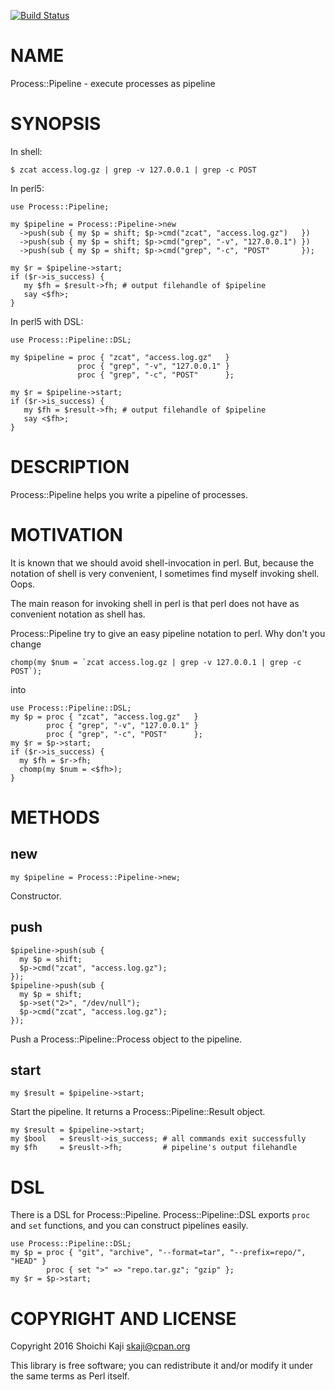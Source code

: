 [![Build Status](https://travis-ci.org/skaji/Process-Pipeline.svg?branch=master)](https://travis-ci.org/skaji/Process-Pipeline)

# NAME

Process::Pipeline - execute processes as pipeline

# SYNOPSIS

In shell:

    $ zcat access.log.gz | grep -v 127.0.0.1 | grep -c POST

In perl5:

    use Process::Pipeline;

    my $pipeline = Process::Pipeline->new
      ->push(sub { my $p = shift; $p->cmd("zcat", "access.log.gz")   })
      ->push(sub { my $p = shift; $p->cmd("grep", "-v", "127.0.0.1") })
      ->push(sub { my $p = shift; $p->cmd("grep", "-c", "POST"       });

    my $r = $pipeline->start;
    if ($r->is_success) {
       my $fh = $result->fh; # output filehandle of $pipeline
       say <$fh>;
    }

In perl5 with DSL:

    use Process::Pipeline::DSL;

    my $pipeline = proc { "zcat", "access.log.gz"   }
                   proc { "grep", "-v", "127.0.0.1" }
                   proc { "grep", "-c", "POST"      };

    my $r = $pipeline->start;
    if ($r->is_success) {
       my $fh = $result->fh; # output filehandle of $pipeline
       say <$fh>;
    }

# DESCRIPTION

Process::Pipeline helps you write a pipeline of processes.

# MOTIVATION

It is known that we should avoid shell-invocation in perl.
But, because the notation of shell is very convenient,
I sometimes find myself invoking shell. Oops.

The main reason for invoking shell in perl is
that perl does not have as convenient notation as shell has.

Process::Pipeline try to give an easy pipeline notation to perl. Why don't you change

    chomp(my $num = `zcat access.log.gz | grep -v 127.0.0.1 | grep -c POST`);

into

    use Process::Pipeline::DSL;
    my $p = proc { "zcat", "access.log.gz"   }
            proc { "grep", "-v", "127.0.0.1" }
            proc { "grep", "-c", "POST"      };
    my $r = $p->start;
    if ($r->is_success) {
      my $fh = $r->fh;
      chomp(my $num = <$fh>);
    }

# METHODS

## new

    my $pipeline = Process::Pipeline->new;

Constructor.

## push

    $pipeline->push(sub {
      my $p = shift;
      $p->cmd("zcat", "access.log.gz");
    });
    $pipeline->push(sub {
      my $p = shift;
      $p->set("2>", "/dev/null");
      $p->cmd("zcat", "access.log.gz");
    });

Push a Process::Pipeline::Process object to the pipeline.

## start

    my $result = $pipeline->start;

Start the pipeline. It returns a Process::Pipeline::Result object.

    my $result = $pipeline->start;
    my $bool   = $reuslt->is_success; # all commands exit successfully
    my $fh     = $reuslt->fh;         # pipeline's output filehandle

# DSL

There is a DSL for Process::Pipeline. Process::Pipeline::DSL exports
`proc` and `set` functions, and you can construct pipelines easily.

    use Process::Pipeline::DSL;
    my $p = proc { "git", "archive", "--format=tar", "--prefix=repo/", "HEAD" }
            proc { set ">" => "repo.tar.gz"; "gzip" };
    my $r = $p->start;

# COPYRIGHT AND LICENSE

Copyright 2016 Shoichi Kaji <skaji@cpan.org>

This library is free software; you can redistribute it and/or modify
it under the same terms as Perl itself.
